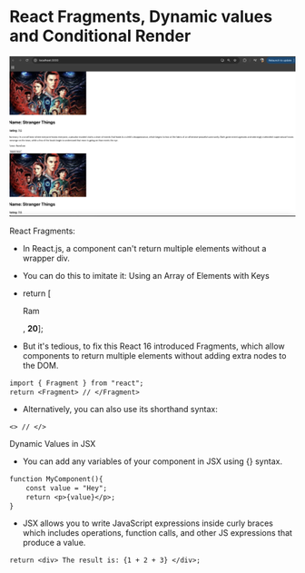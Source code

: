 # React Fragments, Dynamic values and Conditional Render


![alt text](https://github.com/rog-SARTHAK/React-Fragments-DynamicValues-ConditionalRender/blob/master/01.png)


React Fragments:



- In React.js, a component can't return multiple elements without a wrapper div.

- You can do this to imitate it: Using an Array of Elements with Keys

- return [<p>Ram</p>, <strong>20</strong>];

- But it's tedious, to fix this React 16 introduced Fragments, which allow components to return multiple elements without adding extra nodes to the DOM.
```
import { Fragment } from "react";
return <Fragment> // </Fragment>
```
- Alternatively, you can also use its shorthand syntax:
```
<> // </>
```




Dynamic Values in JSX

- You can add any variables of your component in JSX using {} syntax.

```
function MyComponent(){
	const value = "Hey";
	return <p>{value}</p>;
}
```
- JSX allows you to write JavaScript expressions inside curly braces which includes operations, function calls, and other JS expressions that produce a value.
```
return <div> The result is: {1 + 2 + 3} </div>;
```
